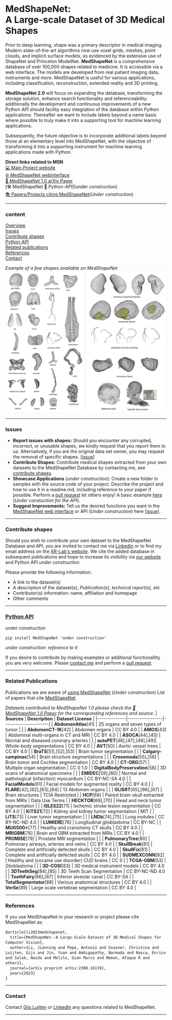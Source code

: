 # MedShapeNet: <br> A Large-scale Dataset of 3D Medical Shapes
Prior to deep learning, shape was a primary descriptor in medical imaging. Modern state-of-the-art algorithms now use voxel grids, meshes, point clouds, and implicit surface models, as evidenced by the extensive use of ShapeNet and Princeton ModelNet. **MedShapeNet** is a comprehensive database of over 100,000 shapes related to medicine. It is accessible via a web interface. The models are developed from real patient imaging data, instruments and more. MedShapeNet is useful for various applications, including classification, reconstruction, extended reality and 3D printing.

**MedShapeNet 2.0** will focus on expanding the database, transforming the storage solution, enhance search functionality and referenceability. additionally the development and continuous improvements of a new Python API should facility easy integration of the database within Python applications. Thereafter we want to include labels beyond a name basis where possible to truly make it into a supporting tool for machine learning applications.

Subsequently, the future objective is to incorporate additional labels beyond those at an elementary level into MedShapeNet, with the objective of transforming it into a supporting instrument for machine learning applications made with Python.

**Direct links related to MSN**<br>
[💻 Main Project website](https://medshapenet.ikim.nrw/)<br>
[&#127760; MedShapeNet webinterface](https://medshapenet-ikim.streamlit.app/)<br>
[&#128196; MedShapeNet 1.0 arXiv Paper](https://arxiv.org/pdf/2308.16139)<br>
[🛠 MedShapeNet 🐍 Python-API](under construction)<br>
[📚 Papers/Projects citing MedShapeNet]()(*Under construction*)<br>
****
### content
[Overview](#medshapenet--a-large-scale-dataset-of-3d-medical-shapes)<br>
[Issues](#issues)<br>
[Contribute shapes](#contribute-shapes)<br>
[Python API](#python-api)<br>
[Related publications](#related-publications)<br>
[References](#references)<br>
[Contact](#contact)<br>

*Example of a few shapes available on MedShapeNet*
![Example of a few shapes available on MedShapeNet](ImagesOnGithub/ExampleShapesMSN.png)

****
### Issues
- **Report issues with shapes:** Should you encounter any corrupted, incorrect, or unusable shapes, we kindly request that you report them to us. Alternatively, if you are the original data set owner, you may request the removal of specific shapes. [[issue](https://github.com/GLARKI/MedShapeNet2.0/issues)]
- **Contribute Shapes:** Contribute medical shapes extracted from your own datasets to the MedShapeNet Database by contacting me, see [contribute shapes](#contribute-shapes).
- **Showcase Applications** (*under construction*): Create a new folder in samples with the source code of your project. Describe the project and how to use it in a readme.md, including reference to your paper if possible. Perform a [pull request](https://github.com/GLARKI/MedShapeNet2.0/pulls
) let others enjoy! A basic example [here](https://github.com/glarki/medshapenet-feedback/tree/main/anatomy-completor) (*Under constuction for the API*).
- **Suggest Improvements:** Tell us the desired functions you want in the [MedShapeNet web interface](https://medshapenet-ikim.streamlit.app/) or API (*Under construction*) here [[issue](https://github.com/GLARKI/MedShapeNet2.0/issues)].
****
### Contribute shapes
Should you wish to contribute your own dataset to the MedShapeNet Database and API, you are invited to contact me via [LinkedIn](www.linkedin.com/in/gijsl) or to find my email address on the [XR-Lab's website](https://xrlab.ikim.nrw/). We cite the added database in subsequent publications and hope to increase its visibility via [our website](https://medshapenet-ikim.streamlit.app/) and Python API *under construction*.

Please provide the following information:
- A link to the dataset(s)
- A description of the dataset(s); *Publication(s), technical report(s), etc*
- Contributor(s) information: name, affiliation and homepage
- Other comments
****
### [Python API](https://pypi.org/project/MedShapeNetCore/) 
*under construction*
```bash
pip install MedShapeNet *under construction*
```
*under construction: reference to it*

If you desire to contribute by making examples or additional functionallity you are very welcome. Please [contact me](#contact) and perform a [pull request](https://github.com/GLARKI/MedShapeNet2.0/pulls).
****
### Related Publications
Publications we are aware of [using MedShapeNet](https://proj-page.github.io/medshapenet_publications.html) (*Under construction*)
List of papers that cite [MedShapeNet](https://scholar.google.com/scholar?cites=6282337273428834698&as_sdt=2005&sciodt=0,5&hl=en).

*Datasets contributed to MedShapeNet 1.0*
*please check the [&#128196; MedShapeNet 1.0 Paper](https://arxiv.org/pdf/2308.16139) for the corresponding references and source.*
| **Sources**  | **Description** | **Dataset License**  |
|--------------|-----------------|----------------------|
| **AbdomenAtlas**[41]          | 25 organs and seven types of tumor            |                   |
| **AbdomenCT-1K**[42]          | Abdomen organs                                | CC BY 4.0         |
| **AMOS**[43]                  | Abdominal multi-organs in CT and MRI          | CC BY 4.0         |
| **ASOCA**[44],[45]            | Normal and diseased coronary arteries         |                   |
| **autoPET**[46],[47],[48],[49]| Whole-body segmentations                      | CC BY 4.0         |
| **AVT**[50]                   | Aortic vessel trees                           | CC BY 4.0         |
| **BraTS**[51],[52],[53]       | Brain tumor segmentation                      |                   |
| **Calgary-campinas**[54]      | Brain structure segmentations                 |                   |
| **Crossmoda**[55],[56]        | Brain tumor and Cochlea segmentation          | CC BY 4.0         |
| **CT-ORG**[57]                | Multiple organ segmentation                   | CC 0 1.0          |
| **DigitalBodyPreservation**[58] | 3D scans of anatomical specimens            |                   |
| **EMIDEC**[59],[60]           | Normal and pathological (infarction) myocardium | CC BY-NC-SA 4.0 |
| **FacialModels**[61]          | Facial models for augmented reality           | CC BY 4.0         |
| **FLARE**[42],[62],[63],[64]  | 13 Abdomen organs                             |                   |
| **GLISRT**[65],[66],[67]      | Brain structures                              | TCIA Restricted   |
| **HCP**[68]                   | Paired brain-skull extracted from MRIs        | Data Use Terms    |
| **HECKTOR**[69],[70]          | Head and neck tumor segmentation              |                   |
| **ISLES22**[71]               | Ischemic stroke lesion segmentation           | CC BY 4.0         |
| **KiTS21**[72]                | Kidney and kidney tumor segmentation          | MIT               |
| **LiTS**[73]                  | Liver tumor segmentation                      |                   |
| **LNDb**[74],[75]             | Lung nodules                                  | CC BY-NC-ND 4.0   |
| **LUMIERE**[76]               | Longitudinal glioblastoma                     | CC BY-NC          |
| **MUG500+**[77]               | Healthy and craniotomy CT skulls              | CC BY 4.0         |
| **MRIGBM**[78]                | Brain and GBM extracted from MRIs             | CC BY 4.0         |
| **PROMISE**[79]               | Prostate MRI segmentation                     |                   |
| **PulmonaryTree**[80]         | Pulmonary airways, arteries and veins         | CC BY 4.0         |
| **SkullBreak**[81]            | Complete and artificially defected skulls     | CC BY 4.0         |
| **SkullFix**[81]              | Complete and artificially defected skulls     | CC BY 4.0         |
| **SUDMEXCONN**[82]            | Healthy and (cocaine use disorder) CUD brains | CC 0              |
| **TCGA-GBM**[53]              | Glioblastoma                                  |                   |
| **3D-COSI**[83]               | 3D medical instrument models                  | CC BY 4.0         |
| **3DTeethSeg**[84],[85]       | 3D Teeth Scan Segmentation                    | CC BY-NC-ND 4.0   |
| **ToothFairy**[86],[87]       | Inferior alveolar canal                       | CC BY-SA          |
| **TotalSegmentator**[88]      | Various anatomical structures                 | CC BY 4.0         |
| **VerSe**[89]                 | Large scale vertebrae segmentation            | CC BY 4.0         |
****
### References
If you use MedShapeNet in your research or project please cite MedShapeNet as:
```
@article{li2023medshapenet,
  title={MedShapeNet--A Large-Scale Dataset of 3D Medical Shapes for Computer Vision},
  author={Li, Jianning and Pepe, Antonio and Gsaxner, Christina and Luijten, Gijs and Jin, Yuan and Ambigapathy, Narmada and Nasca, Enrico and Solak, Naida and Melito, Gian Marco and Memon, Afaque R and others},
  journal={arXiv preprint arXiv:2308.16139},
  year={2023}
}
```
****
### Contact
Contact [Gijs Luijten](mailto:gijs.luijten@uk-essen.de) or [LinkedIn](www.linkedin.com/in/gijsl) any questions related to MedShapeNet.
****